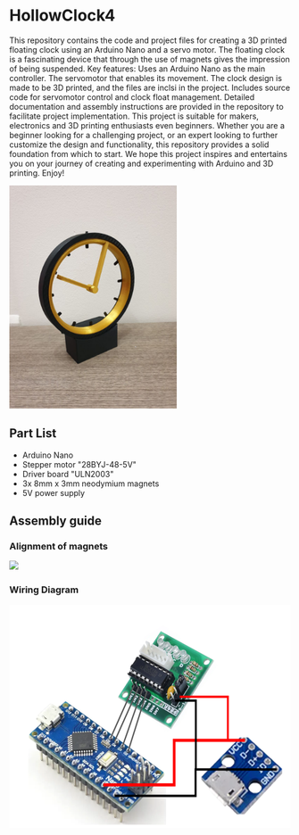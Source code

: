 # HollowClock4

This repository contains the code and project files for creating a 3D printed floating clock using an Arduino Nano and a servo motor. The floating clock is a fascinating device that through the use of magnets gives the impression of being suspended.
Key features:
Uses an Arduino Nano as the main controller.
The servomotor that enables its movement.
The clock design is made to be 3D printed, and the files are inclsi in the project.
Includes source code for servomotor control and clock float management.
Detailed documentation and assembly instructions are provided in the repository to facilitate project implementation.
This project is suitable for makers, electronics and 3D printing enthusiasts even beginners. Whether you are a beginner looking for a challenging project, or an expert looking to further customize the design and functionality, this repository provides a solid foundation from which to start. We hope this project inspires and entertains you on your journey of creating and experimenting with Arduino and 3D printing. Enjoy!

<img src="\pictures\FrontView.jpg" height="400">


## Part List
- Arduino Nano
- Stepper motor "28BYJ-48-5V"
- Driver board "ULN2003"
- 3x 8mm x 3mm neodymium magnets
- 5V power supply


## Assembly guide

### Alignment of magnets
<img src="\magnetsAlignment.png" height="400">

### Wiring Diagram
<img src="\Wiring.png" height="400">
